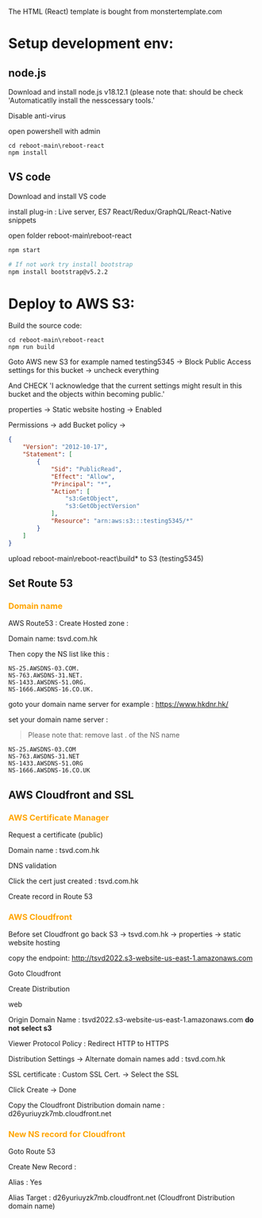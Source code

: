 The HTML (React) template is bought from monstertemplate.com

# Setup development env:
## node.js
Download and install node.js v18.12.1 (please note that: should be check 'Automaticatlly install the nesscessary tools.'

Disable anti-virus 

open powershell with admin
```dos
cd reboot-main\reboot-react
npm install
```
## VS code
Download and install VS code

install plug-in : Live server, ES7 React/Redux/GraphQL/React-Native snippets

open folder reboot-main\reboot-react
```bash
npm start

# If not work try install bootstrap
npm install bootstrap@v5.2.2
```

# Deploy to AWS S3:
Build the source code:
```dos
cd reboot-main\reboot-react
npm run build
```
Goto AWS new S3 for example named testing5345 -> Block Public Access settings for this bucket -> uncheck everything

And CHECK 'I acknowledge that the current settings might result in this bucket and the objects within becoming public.'

properties -> Static website hosting -> Enabled 

Permissions -> add Bucket policy -> 
```json
{
    "Version": "2012-10-17",
    "Statement": [
        {
            "Sid": "PublicRead",
            "Effect": "Allow",
            "Principal": "*",
            "Action": [
                "s3:GetObject",
                "s3:GetObjectVersion"
            ],
            "Resource": "arn:aws:s3:::testing5345/*"
        }
    ]
}
```
upload reboot-main\reboot-react\build\* to S3 (testing5345)

## Set Route 53
### <span style="color:orange;">**Domain name**</span>


AWS Route53 : 
Create Hosted zone :

Domain name: tsvd.com.hk

Then copy the NS list like this :
```
NS-25.AWSDNS-03.COM.
NS-763.AWSDNS-31.NET.
NS-1433.AWSDNS-51.ORG.
NS-1666.AWSDNS-16.CO.UK.
```

goto your domain name server for example : https://www.hkdnr.hk/

set your domain name server :
> Please note that: remove last . of the NS name
```
NS-25.AWSDNS-03.COM
NS-763.AWSDNS-31.NET
NS-1433.AWSDNS-51.ORG
NS-1666.AWSDNS-16.CO.UK
```

## AWS Cloudfront and SSL
### <span style="color:orange;">**AWS Certificate Manager**</span>
Request a certificate (public)

Domain name : tsvd.com.hk

DNS validation

Click the cert just created : tsvd.com.hk

Create record in Route 53

### <span style="color:orange;">**AWS Cloudfront**</span>
Before set Cloudfront go back S3 -> tsvd.com.hk -> properties -> static website hosting 

copy the endpoint: http://tsvd2022.s3-website-us-east-1.amazonaws.com

Goto Cloudfront

Create Distribution

web

Origin Domain Name : tsvd2022.s3-website-us-east-1.amazonaws.com **do not select s3**

Viewer Protocol Policy : Redirect HTTP to HTTPS

Distribution Settings -> Alternate domain names
add : tsvd.com.hk

SSL certificate : Custom SSL Cert. -> Select the SSL

Click Create -> Done

Copy the Cloudfront Distribution domain name : d26yuriuyzk7mb.cloudfront.net
### <span style="color:orange;">**New NS record for Cloudfront**</span>

Goto Route 53

Create New Record :

Alias : Yes

Alias Target : d26yuriuyzk7mb.cloudfront.net (Cloudfront Distribution domain name)

